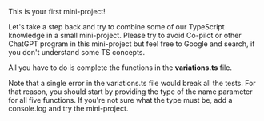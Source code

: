 This is your first mini-project!

Let's take a step back and try to combine some of our TypeScript knowledge in a small mini-project. Please try to avoid Co-pilot or other ChatGPT program in this mini-project but feel free to Google and search, if you don't understand some TS concepts.

All you have to do is complete the functions in the **variations.ts** file.

Note that a single error in the variations.ts file would break all the tests. For that reason, you should start by providing the type of the name parameter for all five functions. If you're not sure what the type must be, add a console.log and try the mini-project.